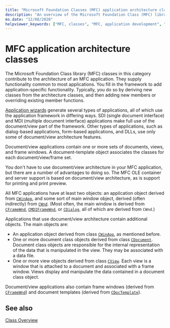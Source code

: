 ```yaml
---
title: "Microsoft Foundation Classes (MFC) application architecture classes"
description: "An overview of the Microsoft Foundation Class (MFC) library application architecture classes."
ms.date: "12/08/2020"
helpviewer_keywords: ["MFC, classes", "MFC, application development", "classes [MFC], MFC", "application architecture classes [MFC]"]
---
```

# MFC application architecture classes

The Microsoft Foundation Class library (MFC) classes in this category contribute to the architecture of an MFC application. They supply functionality common to most applications. You fill in the framework to add application-specific functionality. Typically, you do so by deriving new classes from the architecture classes, and then adding new members or overriding existing member functions.

[Application wizards](reference/mfc-application-wizard.md) generate several types of applications, all of which use the application framework in differing ways. SDI (single document interface) and MDI (multiple document interface) applications make full use of the document/view part of the framework. Other types of applications, such as dialog-based applications, form-based applications, and DLLs, use only some of document/view architecture features.

Document/view applications contain one or more sets of documents, views, and frame windows. A document-template object associates the classes for each document/view/frame set.

You don't have to use document/view architecture in your MFC application, but there are a number of advantages to doing so. The MFC OLE container and server support is based on document/view architecture, as is support for printing and print preview.

All MFC applications have at least two objects: an application object derived from [`CWinApp`](reference/cwinapp-class.md), and some sort of main window object, derived (often indirectly) from [`CWnd`](reference/cwnd-class.md). (Most often, the main window is derived from [`CFrameWnd`](reference/cframewnd-class.md), [`CMDIFrameWnd`](reference/cmdiframewnd-class.md), or [`CDialog`](reference/cdialog-class.md), all of which are derived from `CWnd`.)

Applications that use document/view architecture contain additional objects. The main objects are:

- An application object derived from class [`CWinApp`](reference/cwinapp-class.md), as mentioned before.
- One or more document class objects derived from class [`CDocument`](reference/cdocument-class.md). Document class objects are responsible for the internal representation of the data that is manipulated in the view. They may be associated with a data file.
- One or more view objects derived from class [`CView`](reference/cview-class.md). Each view is a window that is attached to a document and associated with a frame window. Views display and manipulate the data contained in a document class object.

Document/view applications also contain frame windows (derived from [`CFrameWnd`](reference/cframewnd-class.md)) and document templates (derived from [`CDocTemplate`](reference/cdoctemplate-class.md)).

## See also

[Class Overview](class-library-overview.md)